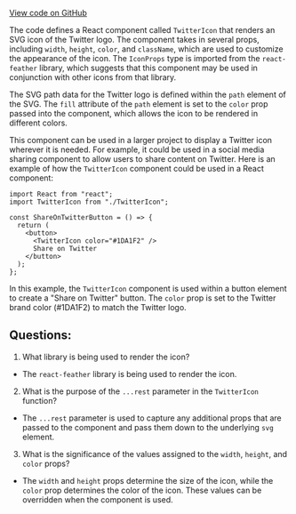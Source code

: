 [View code on GitHub](zoo-labs/zoo/blob/master/core/src/components/Icons/twitter-icon.tsx)

The code defines a React component called `TwitterIcon` that renders an SVG icon of the Twitter logo. The component takes in several props, including `width`, `height`, `color`, and `className`, which are used to customize the appearance of the icon. The `IconProps` type is imported from the `react-feather` library, which suggests that this component may be used in conjunction with other icons from that library.

The SVG path data for the Twitter logo is defined within the `path` element of the SVG. The `fill` attribute of the `path` element is set to the `color` prop passed into the component, which allows the icon to be rendered in different colors.

This component can be used in a larger project to display a Twitter icon wherever it is needed. For example, it could be used in a social media sharing component to allow users to share content on Twitter. Here is an example of how the `TwitterIcon` component could be used in a React component:

```
import React from "react";
import TwitterIcon from "./TwitterIcon";

const ShareOnTwitterButton = () => {
  return (
    <button>
      <TwitterIcon color="#1DA1F2" />
      Share on Twitter
    </button>
  );
};
```

In this example, the `TwitterIcon` component is used within a button element to create a "Share on Twitter" button. The `color` prop is set to the Twitter brand color (#1DA1F2) to match the Twitter logo.
## Questions: 
 1. What library is being used to render the icon?
- The `react-feather` library is being used to render the icon.

2. What is the purpose of the `...rest` parameter in the `TwitterIcon` function?
- The `...rest` parameter is used to capture any additional props that are passed to the component and pass them down to the underlying `svg` element.

3. What is the significance of the values assigned to the `width`, `height`, and `color` props?
- The `width` and `height` props determine the size of the icon, while the `color` prop determines the color of the icon. These values can be overridden when the component is used.